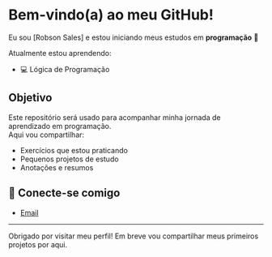 # Bem-vindo(a) ao meu GitHub!  

Eu sou [Robson Sales] e estou iniciando meus estudos em **programação** 🚀  

Atualmente estou aprendendo:  
- 💻 Lógica de Programação  

## Objetivo
Este repositório será usado para acompanhar minha jornada de aprendizado em programação.  
Aqui vou compartilhar:
- Exercícios que estou praticando  
- Pequenos projetos de estudo  
- Anotações e resumos  


## 🤝 Conecte-se comigo 
- [Email](mailto:rs3116494@gmail.com)  

---
Obrigado por visitar meu perfil! Em breve vou compartilhar meus primeiros projetos por aqui.
